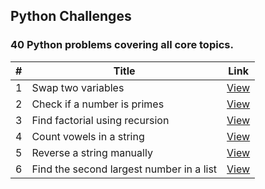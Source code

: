 ## Python Challenges

### 40 Python problems covering all core topics.

| # | Title | Link |
|---| ----- | ---- |
| 1 |  Swap two variables  |   [View](./40_problems_roadmap/basic_foundations/1.swap_variables.py)   | 
| 2 |  Check if a number is primes  |   [View](./40_problems_roadmap/basic_foundations/2.check_prime.py)   | 
| 3 |  Find factorial using recursion  |   [View](./40_problems_roadmap/basic_foundations/3.calculate_factorial.py)   | 
| 4 |  Count vowels in a string  |   [View](./40_problems_roadmap/basic_foundations/4.count_vowels.py)   | 
| 5 |  Reverse a string manually  |   [View](./40_problems_roadmap/basic_foundations/5.reverse_string.py)   | 
| 6 |  Find the second largest number in a list  |   [View](./40_problems_roadmap/basic_foundations/6.second_largest_number.py)   | 
